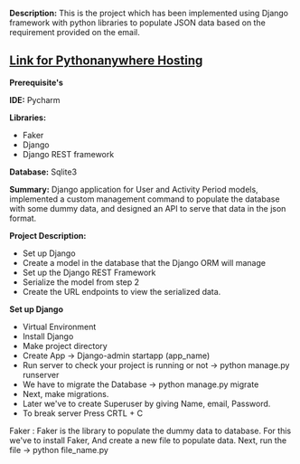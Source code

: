 **Description:** This is the project which has been implemented using Django framework
with python libraries to populate JSON data based on the requirement provided on the email.

## [Link for Pythonanywhere Hosting](http://kuladeep.pythonanywhere.com/members/)

**Prerequisite's**

**IDE:** Pycharm

**Libraries:**
- Faker
- Django
- Django REST framework

**Database:** Sqlite3

**Summary:** Django application for User and Activity Period models, implemented a custom management command to populate the database with some dummy data,
and designed an API to serve that data in the json format.

**Project Description:**
- Set up Django
- Create a model in the database that the Django ORM will manage
- Set up the Django REST Framework
- Serialize the model from step 2
- Create the URL endpoints to view the serialized data.

**Set up Django**
 - Virtual Environment
 - Install Django
 - Make project directory
 - Create App -> Django-admin startapp (app_name)
 - Run server to check your project is running or not -> python manage.py runserver
 - We have to migrate the Database -> python manage.py migrate
 - Next, make migrations.
 - Later we've to create Superuser by giving Name, email, Password.
 - To break server Press CRTL + C

Faker : Faker is the library to populate the dummy data to database. For this we've to install Faker, And create a new file to populate data.
Next, run the file -> python file_name.py

